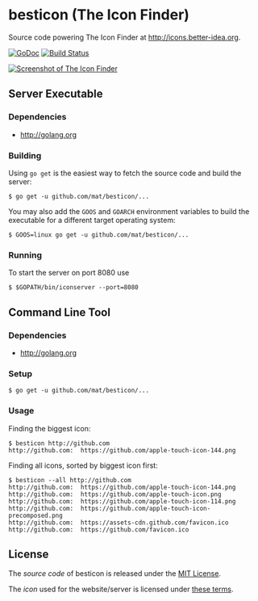 # besticon (The Icon Finder)

Source code powering The Icon Finder at <http://icons.better-idea.org>.

[![GoDoc](http://img.shields.io/badge/go-documentation-blue.svg?style=flat-square)](https://godoc.org/github.com/mat/besticon/besticon)
[![Build Status](http://img.shields.io/travis/mat/besticon/master.svg?style=flat-square)](http://travis-ci.org/mat/besticon)

[![Screenshot of The Icon Finder](the-icon-finder.png)](http://icons.better-idea.org)


## Server Executable

### Dependencies

 - <http://golang.org>

### Building

Using `go get` is the easiest way to fetch the source code and build the server:

	$ go get -u github.com/mat/besticon/...

You may also add the `GOOS` and `GOARCH` environment variables to build the executable for a different target operating system:

	$ GOOS=linux go get -u github.com/mat/besticon/...

### Running

To start the server on port 8080 use

	$ $GOPATH/bin/iconserver --port=8080



## Command Line Tool

### Dependencies

 - <http://golang.org>

### Setup

    $ go get -u github.com/mat/besticon/...

### Usage

Finding the biggest icon:

	$ besticon http://github.com 
	http://github.com:  https://github.com/apple-touch-icon-144.png

Finding all icons, sorted by biggest icon first:

	$ besticon --all http://github.com 
	http://github.com:  https://github.com/apple-touch-icon-144.png
	http://github.com:  https://github.com/apple-touch-icon.png
	http://github.com:  https://github.com/apple-touch-icon-114.png
	http://github.com:  https://github.com/apple-touch-icon-precomposed.png
	http://github.com:  https://assets-cdn.github.com/favicon.ico
	http://github.com:  https://github.com/favicon.ico

## License

The *source code* of besticon is released under the [MIT License](http://www.opensource.org/licenses/MIT).

The *icon* used for the website/server is licensed under [these terms](http://sixrevisions.com/freebies/icons/free-icons-1000/).
